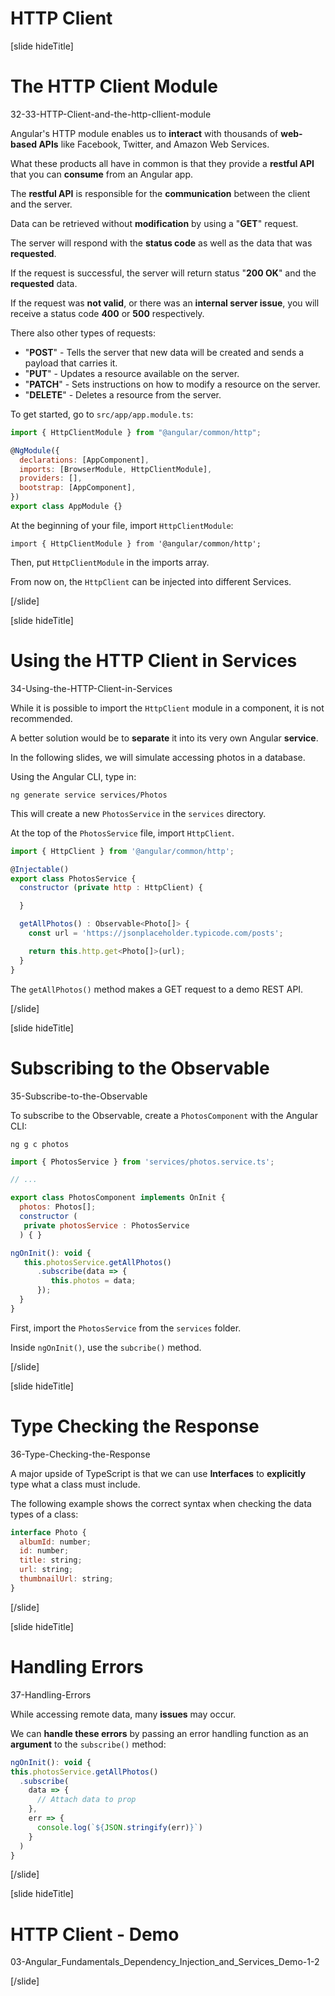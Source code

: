 # HTTP Client

[slide hideTitle]

# The HTTP Client Module

32-33-HTTP-Client-and-the-http-cllient-module

Angular's HTTP module enables us to **interact** with thousands of **web-based APIs** like Facebook, Twitter, and Amazon Web Services.

What these products all have in common is that they provide a **restful API** that you can **consume** from an Angular app.

The **restful API** is responsible for the **communication** between the client and the server. 

Data can be retrieved without **modification**  by using a "**GET**" request. 

The server will respond with the **status code** as well as the data that was **requested**.

If the request is successful, the server will return status "**200 OK**" and the **requested** data.

If the request was **not valid**, or there was an **internal server issue**, you will receive a status code **400** or **500** respectively.

There also other types of requests:

- "**POST**" - Tells the server that new data will be created and sends a payload that carries it.
- "**PUT**" - Updates a resource available on the server.
- "**PATCH**" - Sets instructions on how to modify a resource on the server.
- "**DELETE**" - Deletes a resource from the server.
 
To get started, go to `src/app/app.module.ts`:

```js
import { HttpClientModule } from "@angular/common/http";

@NgModule({
  declarations: [AppComponent],
  imports: [BrowserModule, HttpClientModule],
  providers: [],
  bootstrap: [AppComponent],
})
export class AppModule {}
```

At the beginning of your file, import `HttpClientModule`:

`import { HttpClientModule } from '@angular/common/http';`

Then, put `HttpClientModule` in the imports array.

From now on, the `HttpClient` can be injected into different Services.

[/slide]

[slide hideTitle]

# Using the HTTP Client in Services

34-Using-the-HTTP-Client-in-Services

While it is possible to import the `HttpClient` module in a component, it is not recommended.

A better solution would be to **separate** it into its very own Angular **service**.

In the following slides, we will simulate accessing photos in a database.

Using the Angular CLI, type in:

`ng generate service services/Photos`

This will create a new `PhotosService` in the `services` directory.

At the top of the `PhotosService` file, import `HttpClient`.

```js
import { HttpClient } from '@angular/common/http';

@Injectable()
export class PhotosService {
  constructor (private http : HttpClient) {

  }

  getAllPhotos() : Observable<Photo[]> {
    const url = 'https://jsonplaceholder.typicode.com/posts';

    return this.http.get<Photo[]>(url);
  }
}
```

The `getAllPhotos()` method makes a GET request to a demo REST API.

[/slide]

[slide hideTitle]

# Subscribing to the Observable

35-Subscribe-to-the-Observable

To subscribe to the Observable, create a `PhotosComponent` with the Angular CLI:

`ng g c photos`

```js
import { PhotosService } from 'services/photos.service.ts';

// ...

export class PhotosComponent implements OnInit {
  photos: Photos[];   
  constructor (
   private photosService : PhotosService
  ) { }

ngOnInit(): void {
   this.photosService.getAllPhotos()
      .subscribe(data => {
         this.photos = data;
      });
  }
}
```

First, import the `PhotosService` from the `services` folder.

Inside `ngOnInit()`, use the `subcribe()` method.

[/slide]

[slide hideTitle]

# Type Checking the Response

36-Type-Checking-the-Response

A major upside of TypeScript is that we can use **Interfaces** to **explicitly** type what a class must include.

The following example shows the correct syntax when checking the data types of a class:

```js
interface Photo {
  albumId: number;
  id: number;
  title: string;
  url: string;
  thumbnailUrl: string;
}
```

[/slide]

[slide hideTitle]

# Handling Errors

37-Handling-Errors

While accessing remote data, many **issues** may occur.

We can **handle these errors** by passing an error handling function as an **argument** to the `subscribe()` method:

```js
ngOnInit(): void {
this.photosService.getAllPhotos()
  .subscribe(
    data => { 
      // Attach data to prop
    },
    err => {
      console.log(`${JSON.stringify(err)}`) 
    }
  )
}
```
[/slide]

[slide hideTitle]

# HTTP Client - Demo

03-Angular_Fundamentals_Dependency_Injection_and_Services_Demo-1-2

[/slide]
